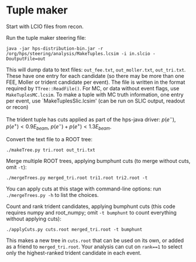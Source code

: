 # Tuple maker
Start with LCIO files from recon.

Run the tuple maker steering file:

```
java -jar hps-distribution-bin.jar -r /org/hps/steering/analysis/MakeTuples.lcsim -i in.slcio -DoutputFile=out
```

This will dump data to text files: `out_fee.txt`, `out_moller.txt`, `out_tri.txt`.
These have one entry for each candidate (so there may be more than one FEE, Moller or trident candidate per event).
The file is written in the format required by `TTree::ReadFile()`.
For MC, or data without event flags, use `MakeTuplesMC.lcsim`.
To make a tuple with MC truth information, one entry per event, use `MakeTuplesSlic.lcsim' (can be run on SLIC output, readout or recon)

The trident tuple has cuts applied as part of the hps-java driver: $p(e^-), p(e^+)<0.9E_{beam}$, $p(e^-)+p(e^+)<1.3E_{beam}$.

Convert the text file to a ROOT tree:
```
./makeTree.py tri.root out_tri.txt
```

Merge multiple ROOT trees, applying bumphunt cuts (to merge without cuts, omit `-t`):
```
./mergeTrees.py merged_tri.root tri1.root tri2.root -t
```
You can apply cuts at this stage with command-line options: run `./mergeTrees.py -h` to list the choices.

Count and rank trident candidates, applying bumphunt cuts (this code requires numpy and root_numpy; omit `-t bumphunt` to count everything without applying cuts):
```
./applyCuts.py cuts.root merged_tri.root -t bumphunt
```
This makes a new tree in `cuts.root` that can be used on its own, or added as a friend to `merged_tri.root`.
Your analysis can cut on `rank==1` to select only the highest-ranked trident candidate in each event.
